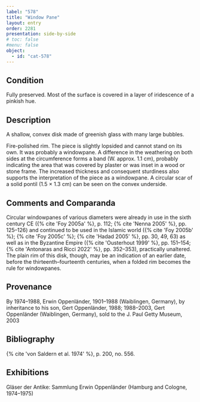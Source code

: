 ```yaml
---
label: "578"
title: "Window Pane"
layout: entry
order: 2281
presentation: side-by-side
# toc: false
#menu: false 
object:
  - id: "cat-578"
---
```


## Condition

Fully preserved. Most of the surface is covered in a layer of iridescence of a pinkish hue.

## Description

A shallow, convex disk made of greenish glass with many large bubbles.

Fire-polished rim. The piece is slightly lopsided and cannot stand on its own. It was probably a windowpane. A difference in the weathering on both sides at the circumference forms a band (W. approx. 1.1 cm), probably indicating the area that was covered by plaster or was inset in a wood or stone frame. The increased thickness and consequent sturdiness also supports the interpretation of the piece as a windowpane. A circular scar of a solid pontil (1.5 × 1.3 cm) can be seen on the convex underside.

## Comments and Comparanda

Circular windowpanes of various diameters were already in use in the sixth century CE ({% cite 'Foy 2005a' %}, p. 112; {% cite 'Nenna 2005' %}, pp. 125–126) and continued to be used in the Islamic world ({% cite 'Foy 2005b' %}; {% cite 'Foy 2005c' %}; {% cite 'Hadad 2005' %}, pp. 30, 49, 63) as well as in the Byzantine Empire ({% cite 'Ousterhout 1999' %}, pp. 151–154; {% cite 'Antonaras and Ricci 2022' %}, pp. 352–353), practically unaltered. The plain rim of this disk, though, may be an indication of an earlier date, before the thirteenth–fourteenth centuries, when a folded rim becomes the rule for windowpanes.

## Provenance

By 1974–1988, Erwin Oppenländer, 1901–1988 (Waiblingen, Germany), by inheritance to his son, Gert Oppenländer, 1988; 1988–2003, Gert Oppenländer (Waiblingen, Germany), sold to the J. Paul Getty Museum, 2003

## Bibliography

{% cite 'von Saldern et al. 1974' %}, p. 200, no. 556.

## Exhibitions

Gläser der Antike: Sammlung Erwin Oppenländer (Hamburg and Cologne, 1974–1975)